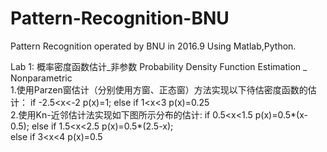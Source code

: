 # Pattern-Recognition-BNU
Pattern Recognition operated by BNU in 2016.9     Using Matlab,Python.

Lab 1: 概率密度函数估计_非参数 Probability Density Function Estimation _ Nonparametric</br>
  1.使用Parzen窗估计（分别使用方窗、正态窗）方法实现以下待估密度函数的估计：
    if -2.5<x<-2 p(x)=1; 
    else if 1<x<3 p(x)=0.25  </br>
  2.使用Kn-近邻估计法实现如下图所示分布的估计:
    if 0.5<x<1.5 p(x)=0.5*(x-0.5); 
    else if 1.5<x<2.5 p(x)=0.5*(2.5-x);  
    else if 3<x<4 p(x)=0.5
 
